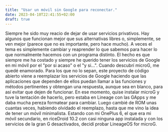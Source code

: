 ```yaml
---
title: "Usar un móvil sin Google para reconectar."
date: 2023-04-10T22:41:55+02:00
draft: true
---
```


Siempre he sido muy reacio de dejar de usar servicios privativos. Hay algunos que funcionan mejor que sus alternativas libres o, simplemente, se ven mejor (parece que no es importante, pero hace mucho). A veces el tema es simplemente cambiar y reaprender lo que sabemos para hacer lo que normalmente hacemos con un programa distinto. El hecho es que siempre me ha costado y siempre he querido tener los servicios de Google en mi móvil por el "por si acaso" o el "y si...". Cuando descubrí microG, me quedé enamorado. Para los que no lo sepan, este proyecto de código abierto viene a reemplazar los servicios de Google haciendo que las aplicaciones que dependen de ellos puedan llamar a las funciones y métodos pertinentes y obtengan una respuesta, aunque sea en blanco, para así evitar que dejen de funcionar. En ese momento, quise instalar microG y tuve la tentación de hacerlo, pero estaba en Lineage con las GApps y me daba mucha pereza formatear para cambiar. Luego cambié de ROM unas cuantas veces, habiendo olvidado el reemplazo, hasta que me vino la idea de tener un móvil minimalista. Estando con mi OnePlus 6, el que era mi móvil secundario, en riceDroid 10.2 con casi ninguna app instalada y con los servicios de la gran G desactivados, decidí probar LineageOS for microG. 